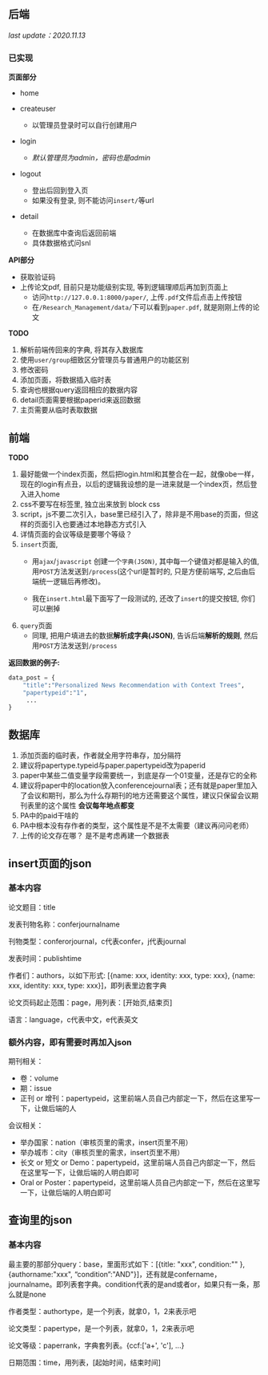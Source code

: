 ## 后端

*last update：2020.11.13*

### 已实现

**页面部分**

- home

- createuser
  - 以管理员登录时可以自行创建用户

- login
  - *默认管理员为admin，密码也是admin*

- logout
  - 登出后回到登入页
  - 如果没有登录, 则不能访问`insert/`等url

- detail
  - 在数据库中查询后返回前端
  - 具体数据格式问snl

**API部分**

- 获取验证码
- 上传论文pdf, 目前只是功能级别实现, 等到逻辑理顺后再加到页面上
  - 访问`http://127.0.0.1:8000/paper/`, 上传`.pdf`文件后点击上传按钮
  - 在`/Research_Management/data/`下可以看到`paper.pdf`, 就是刚刚上传的论文

**TODO**

1. 解析前端传回来的字典, 将其存入数据库
2. 使用`user/group`细致区分管理员与普通用户的功能区别
3. 修改密码
4. 添加页面，将数据插入临时表
5. 查询也根据query返回相应的数据内容
6. detail页面需要根据paperid来返回数据
7. 主页需要从临时表取数据

## 前端

**TODO**

1.  最好能做一个index页面，然后把login.html和其整合在一起，就像obe一样，现在的login有点丑，以后的逻辑我设想的是一进来就是一个index页，然后登入进入home
2.  css不要写在标签里, 独立出来放到 block css
3.  script，js不要二次引入，base里已经引入了，除非是不用base的页面，但这样的页面引入也要通过本地静态方式引入
4.  详情页面的会议等级是要哪个等级？
5. `insert`页面,
   - 用`ajax`/`javascript` 创建一个`字典(JSON)`, 其中每一个键值对都是输入的值, 用`POST`方法发送到`/process`(这个url是暂时的, 只是方便前端写, 之后由后端统一逻辑后再修改)。

   - 我在`insert.html`最下面写了一段测试的, 还改了`insert`的提交按钮, 你们可以删掉 
6. `query`页面
   - 同理, 把用户填进去的数据**解析成字典(JSON)**, 告诉后端**解析的规则**, 然后用`POST`方法发送到`/process`


**返回数据的例子:**
```python
data_post = {
    "title":"Personalized News Recommendation with Context Trees",
    "papertypeid":"1",
     ...
}
```

## 数据库

1. 添加页面的临时表，作者就全用字符串存，加分隔符
2. 建议将papertype.typeid与paper.papertypeid改为paperid
3. paper中某些二值变量字段需要统一，到底是存一个01变量，还是存它的全称
4. 建议将paper中的location放入conferencejournal表；还有就是paper里加入了会议和期刊，那么为什么存期刊的地方还需要这个属性，建议只保留会议期刊表里的这个属性 **会议每年地点都变**
5. PA中的paid干啥的
6. PA中根本没有存作者的类型，这个属性是不是不太需要（建议再问问老师）
7. 上传的论文存在哪？ 是不是考虑再建一个数据表





## insert页面的json

### 基本内容

论文题目：title

发表刊物名称：conferjournalname

刊物类型：conferorjournal，c代表confer，j代表journal

发表时间：publishtime

作者们：authors，以如下形式: [{name: xxx, identity: xxx, type: xxx}, {name: xxx, identity: xxx, type: xxx}]，即列表里边套字典

论文页码起止范围：page，用列表：[开始页,结束页]

语言：language，c代表中文，e代表英文

### 额外内容，即有需要时再加入json

期刊相关：
- 卷：volume
- 期：issue
- 正刊 or 增刊：papertypeid，这里前端人员自己内部定一下，然后在这里写一下，让做后端的人

会议相关：
- 举办国家：nation（审核页里的需求，insert页里不用）
- 举办城市：city（审核页里的需求，insert页里不用）
- 长文 or 短文 or Demo：papertypeid，这里前端人员自己内部定一下，然后在这里写一下，让做后端的人明白即可
- Oral or Poster：papertypeid，这里前端人员自己内部定一下，然后在这里写一下，让做后端的人明白即可


## 查询里的json

### 基本内容

最主要的那部分query：base，里面形式如下：[{title: "xxx", condition:"" },{authorname:"xxx", “condition”:"AND"}]，还有就是confername，journalname。即列表套字典。condition代表的是and或者or，如果只有一条，那么就是none

作者类型：authortype，是一个列表，就拿0，1，2来表示吧

论文类型：papertype，是一个列表，就拿0，1，2来表示吧

论文等级：paperrank，字典套列表。{ccf:['a+', 'c'], ...}

日期范围：time，用列表，[起始时间，结束时间]


